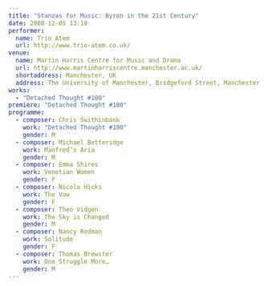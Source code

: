 ```yaml
---
title: "Stanzas for Music: Byron in the 21st Century"
date: 2008-12-05 13:10
performer:
  name: Trio Atem
  url: http://www.trio-atem.co.uk/
venue:
  name: Martin Harris Centre for Music and Drama
  url: http://www.martinharriscentre.manchester.ac.uk/
  shortaddress: Manchester, UK
  address: The University of Manchester, Bridgeford Street, Manchester M13 9PL, United Kingdom
works:
  - "Detached Thought #100"
premiere: "Detached Thought #100"
programme:
  - composer: Chris Swithinbank
    work: "Detached Thought #100"
    gender: M
  - composer: Michael Betteridge
    work: Manfred’s Aria
    gender: M
  - composer: Emma Shires
    work: Venetian Women
    gender: F
  - composer: Nicola Hicks
    work: The Vow
    gender: F
  - composer: Theo Vidgen
    work: The Sky is Changed
    gender: M
  - composer: Nancy Redman
    work: Solitude
    gender: F
  - composer: Thomas Brewster
    work: One Struggle More…
    gender: M
---
```


